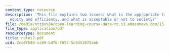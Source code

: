 ```yaml
---
content_type: resource
description: 'This file explains two issues: what is the appropriate trade-off between
  equity and efficiency, and what is acceptable or not to society?'
file: /media/https%3A/open-learning-course-data-rc.s3.amazonaws.com/15-677j-urban-labor-markets-and-employment-policy-spring-2005/2cc0fb80cc09bd76f6545c9353872ebb_notes2.pdf
file_type: application/pdf
resourcetype: Document
title: notes2.pdf
uid: 2cc0fb80-cc09-bd76-f654-5c9353872ebb
---
```

